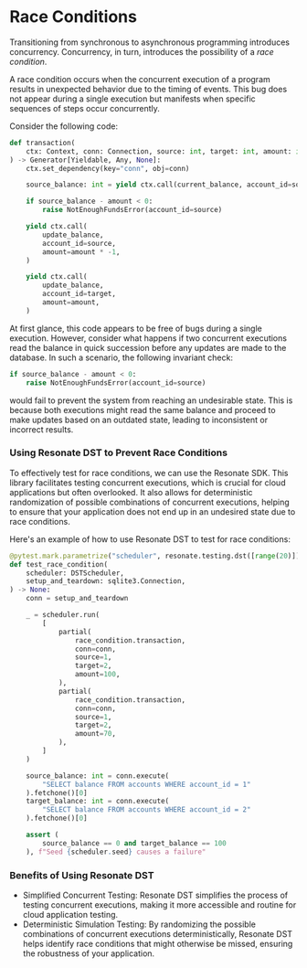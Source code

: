 # Race Conditions

Transitioning from synchronous to asynchronous programming introduces concurrency. Concurrency, in turn, introduces the possibility of a *race condition*.

A race condition occurs when the concurrent execution of a program results in unexpected behavior due to the timing of events. This bug does not appear during a single execution but manifests when specific sequences of steps occur concurrently.

Consider the following code:

```py
def transaction(
    ctx: Context, conn: Connection, source: int, target: int, amount: int
) -> Generator[Yieldable, Any, None]:
    ctx.set_dependency(key="conn", obj=conn)

    source_balance: int = yield ctx.call(current_balance, account_id=source)

    if source_balance - amount < 0:
        raise NotEnoughFundsError(account_id=source)

    yield ctx.call(
        update_balance,
        account_id=source,
        amount=amount * -1,
    )

    yield ctx.call(
        update_balance,
        account_id=target,
        amount=amount,
    )
```

At first glance, this code appears to be free of bugs during a single execution. However, consider what happens if two concurrent executions read the balance in quick succession before any updates are made to the database. In such a scenario, the following invariant check:

```py
if source_balance - amount < 0:
    raise NotEnoughFundsError(account_id=source)
```

would fail to prevent the system from reaching an undesirable state. This is because both executions might read the same balance and proceed to make updates based on an outdated state, leading to inconsistent or incorrect results.


### Using Resonate DST to Prevent Race Conditions

To effectively test for race conditions, we can use the Resonate SDK. This library facilitates testing concurrent executions, which is crucial for cloud applications but often overlooked. It also allows for deterministic randomization of possible combinations of concurrent executions, helping to ensure that your application does not end up in an undesired state due to race conditions.

Here's an example of how to use Resonate DST to test for race conditions:

```py
@pytest.mark.parametrize("scheduler", resonate.testing.dst([range(20)]))
def test_race_condition(
    scheduler: DSTScheduler,
    setup_and_teardown: sqlite3.Connection,
) -> None:
    conn = setup_and_teardown

    _ = scheduler.run(
        [
            partial(
                race_condition.transaction,
                conn=conn,
                source=1,
                target=2,
                amount=100,
            ),
            partial(
                race_condition.transaction,
                conn=conn,
                source=1,
                target=2,
                amount=70,
            ),
        ]
    )

    source_balance: int = conn.execute(
        "SELECT balance FROM accounts WHERE account_id = 1"
    ).fetchone()[0]
    target_balance: int = conn.execute(
        "SELECT balance FROM accounts WHERE account_id = 2"
    ).fetchone()[0]

    assert (
        source_balance == 0 and target_balance == 100
    ), f"Seed {scheduler.seed} causes a failure"
```

### Benefits of Using Resonate DST
- Simplified Concurrent Testing: Resonate DST simplifies the process of testing concurrent executions, making it more accessible and routine for cloud application testing.
- Deterministic Simulation Testing: By randomizing the possible combinations of concurrent executions deterministically, Resonate DST helps identify race conditions that might otherwise be missed, ensuring the robustness of your application.